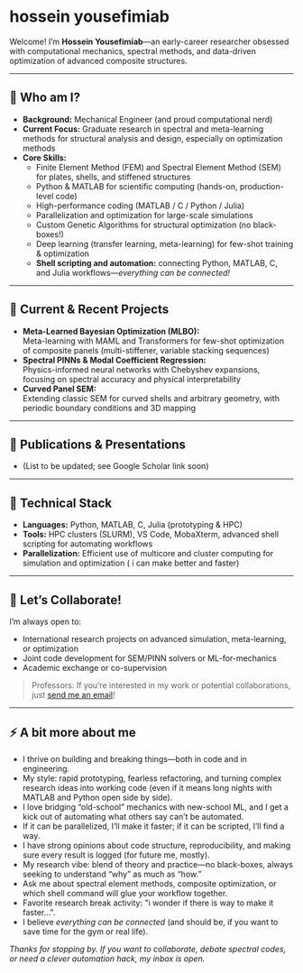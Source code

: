 # hossein yousefimiab

Welcome! I’m **Hossein Yousefimiab**—an early-career researcher obsessed with computational mechanics, spectral methods, and data-driven optimization of advanced composite structures.

---

## 👋 Who am I?

- **Background:** Mechanical Engineer (and proud computational nerd)
- **Current Focus:** Graduate research in spectral and meta-learning methods for structural analysis and design, especially on optimization methods  
- **Core Skills:**
  - Finite Element Method (FEM) and Spectral Element Method (SEM) for plates, shells, and stiffened structures
  - Python & MATLAB for scientific computing (hands-on, production-level code)
  - High-performance coding (MATLAB / C / Python / Julia)
  - Parallelization and optimization for large-scale simulations
  - Custom Genetic Algorithms for structural optimization (no black-boxes!)
  - Deep learning (transfer learning, meta-learning) for few-shot training & optimization
  - **Shell scripting and automation:** connecting Python, MATLAB, C, and Julia workflows—*everything can be connected!*

---

## 🔬 Current & Recent Projects

- **Meta-Learned Bayesian Optimization (MLBO):**  
  Meta-learning with MAML and Transformers for few-shot optimization of composite panels (multi-stiffener, variable stacking sequences)
- **Spectral PINNs & Modal Coefficient Regression:**  
  Physics-informed neural networks with Chebyshev expansions, focusing on spectral accuracy and physical interpretability
- **Curved Panel SEM:**  
  Extending classic SEM for curved shells and arbitrary geometry, with periodic boundary conditions and 3D mapping

---

## 📖 Publications & Presentations

- (List to be updated; see Google Scholar link soon)

---

## 🧰 Technical Stack

- **Languages:** Python, MATLAB, C, Julia (prototyping & HPC)
- **Tools:** HPC clusters (SLURM), VS Code, MobaXterm, advanced shell scripting for automating workflows
- **Parallelization:** Efficient use of multicore and cluster computing for simulation and optimization ( i can make better and faster)

---

## 🤝 Let’s Collaborate!

I’m always open to:
- International research projects on advanced simulation, meta-learning, or optimization
- Joint code development for SEM/PINN solvers or ML-for-mechanics
- Academic exchange or co-supervision

> Professors: If you’re interested in my work or potential collaborations, just [send me an email](mailto:Hossein.yousefimiab@sabanciuniv.edu)!

---

## ⚡ A bit more about me

- I thrive on building and breaking things—both in code and in engineering.  
- My style: rapid prototyping, fearless refactoring, and turning complex research ideas into working code (even if it means long nights with MATLAB and Python open side by side).
- I love bridging “old-school” mechanics with new-school ML, and I get a kick out of automating what others say can’t be automated.
- If it can be parallelized, I’ll make it faster; if it can be scripted, I’ll find a way.
- I have strong opinions about code structure, reproducibility, and making sure every result is logged (for future me, mostly).
- My research vibe: blend of theory and practice—no black-boxes, always seeking to understand “why” as much as “how.”
- Ask me about spectral element methods, composite optimization, or which shell command will glue your workflow together.  
- Favorite research break activity: "i wonder if there is way to make it faster...".
- I believe *everything can be connected* (and should be, if you want to save time for the gym or real life).

*Thanks for stopping by. If you want to collaborate, debate spectral codes, or need a clever automation hack, my inbox is open.*
